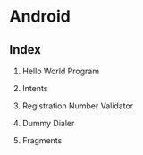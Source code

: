 # Android


## Index


1. Hello World Program

2. Intents

3. Registration Number Validator

4. Dummy Dialer

5. Fragments
